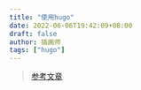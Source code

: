 ```yaml
---
title: "使用hugo"
date: 2022-06-06T19:42:09+08:00
draft: false
author: 插画师
tags: ["hugo"]
---
```


> [参考文章](https://zhuanlan.zhihu.com/p/37752930)
